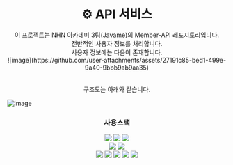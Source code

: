 <h1 align="center">⚙️ API 서비스</h1>
<div align="center">
이 프로젝트는 NHN 아카데미 3팀(Javame)의 Member-API 레포지토리입니다.</br>
전반적인 사용자 정보를 처리합니다.</br>
사용자 정보에는 다음이 존재합니다. </br>
  ![image](https://github.com/user-attachments/assets/27191c85-bed1-499e-9a40-9bbb9ab9aa35)

</br>
</br>
  
구조도는 아래와 같습니다.
</div>

![image](https://github.com/user-attachments/assets/d16aaf43-b915-43c1-9ec1-e8b108fade6a)



<div align="center">
<h3 tabindex="-1" class="heading-element" dir="auto">사용스택</h3>
<div>
  <img src="https://img.shields.io/badge/java-007396?style=for-the-badge&logo=OpenJDK&logoColor=white">
  <img src="https://img.shields.io/badge/spring-%236DB33F.svg?style=for-the-badge&logo=spring&logoColor=white">
  <img src="https://img.shields.io/badge/springboot-6DB33F?style=for-the-badge&logo=springboot&logoColor=white">
</div>

<div>
  <img src="https://img.shields.io/badge/MySQL-4479A1?style=for-the-badge&logo=MySQL&logoColor=white">
  <img src="https://img.shields.io/badge/Hibernate-59666C?style=for-the-badge&logo=Hibernate&logoColor=white">
</div>

<div>
  <img src="https://img.shields.io/badge/github-%23121011.svg?style=for-the-badge&logo=github&logoColor=white">
  <img src="https://img.shields.io/badge/git-F05032?style=for-the-badge&logo=git&logoColor=white">
  <img src="https://img.shields.io/badge/GitHub Actions-2088FF?style=for-the-badge&logo=githubActions&logoColor=white">
  <img src="https://img.shields.io/badge/docker-%230db7ed.svg?style=for-the-badge&logo=docker&logoColor=white">
  <img src="https://img.shields.io/badge/Linux-FCC624?style=for-the-badge&logo=linux&logoColor=black">
</div>
